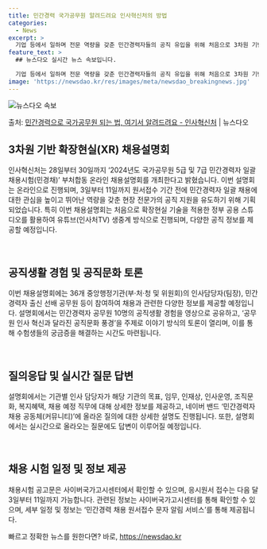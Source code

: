 ```yaml
---
title: 민간경력 국가공무원 알려드려요 인사혁신처의 방법
categories:
  - News
excerpt: >
  기업 등에서 일하며 전문 역량을 갖춘 민간경력자들의 공직 유입을 위해 처음으로 3차원 기반 확장 현실(XR)…
feature_text: >
  ## 뉴스다오 실시간 뉴스 속보입니다.

  기업 등에서 일하며 전문 역량을 갖춘 민간경력자들의 공직 유입을 위해 처음으로 3차원 기반 확장 현실(XR)…
image: 'https://newsdao.kr/res/images/meta/newsdao_breakingnews.jpg'
---
```


![뉴스다오 속보](https://newsdao.kr/res/images/meta/newsdao_breakingnews.jpg)

<p>출처: <a href="https://newsdao.kr/3862" rel="dofollow">민간경력으로 국가공무원 되는 법, 여기서 알려드려요 - 인사혁신처</a> | 뉴스다오</p>

<h2 data-ke-size="size26">3차원 기반 확장현실(XR) 채용설명회</h2>
인사혁신처는 28일부터 30일까지 ‘2024년도 국가공무원 5급 및 7급 민간경력자 일괄채용시험(민경채)’ 부처합동 온라인 채용설명회를 개최한다고 밝혔습니다. 이번 설명회는 온라인으로 진행되며, 3일부터 11일까지 원서접수 기간 전에 민간경력자 일괄 채용에 대한 관심을 높이고 뛰어난 역량을 갖춘 현장 전문가의 공직 지원을 유도하기 위해 기획되었습니다. 특히 이번 채용설명회는 처음으로 확장현실 기술을 적용한 정부 공용 스튜디오를 활용하여 유튜브(인사처TV) 생중계 방식으로 진행되며, 다양한 공직 정보를 제공할 예정입니다.

<p data-ke-size="size16">&nbsp;</p>

<h2 data-ke-size="size26">공직생활 경험 및 공직문화 토론</h2>
이번 채용설명회에는 36개 중앙행정기관(부·처·청 및 위원회)의 인사담당자(팀장), 민간경력자 출신 선배 공무원 등이 참여하여 채용과 관련한 다양한 정보를 제공할 예정입니다. 설명회에서는 민간경력자 공무원 10명의 공직생활 경험을 영상으로 공유하고, ‘공무원 인사 혁신과 달라진 공직문화 풍경’을 주제로 이야기 방식의 토론이 열리며, 이를 통해 수험생들의 궁금증을 해결하는 시간도 마련됩니다.

<p data-ke-size="size16">&nbsp;</p>

<h2 data-ke-size="size26">질의응답 및 실시간 질문 답변</h2>
설명회에서는 기관별 인사 담당자가 해당 기관의 목표, 임무, 인재상, 인사운영, 조직문화, 복지혜택, 채용 예정 직무에 대해 상세한 정보를 제공하고, 네이버 밴드 ‘민간경력자 채용 공동체(커뮤니티)’에 올라온 질의에 대한 상세한 설명도 진행됩니다. 또한, 설명회에서는 실시간으로 올라오는 질문에도 답변이 이루어질 예정입니다.

<p data-ke-size="size16">&nbsp;</p>

<h2 data-ke-size="size26">채용 시험 일정 및 정보 제공</h2>
채용시험 공고문은 사이버국가고시센터에서 확인할 수 있으며, 응시원서 접수는 다음 달 3일부터 11일까지 가능합니다. 관련된 정보는 사이버국가고시센터를 통해 확인할 수 있으며, 세부 일정 및 정보는 ‘민간경력 채용 원서접수 문자 알림 서비스’를 통해 제공됩니다.
 

빠르고 정확한 뉴스를 원한다면? 바로, <a href="https://newsdao.kr" rel="dofollow">https://newsdao.kr</a>


